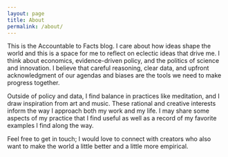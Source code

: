 ```yaml
---
layout: page
title: About
permalink: /about/
---
```


This is the Accountable to Facts blog. I care about how ideas shape the world and this is a space for me to reflect on eclectic ideas that drive me. I think about economics, evidence-driven policy, and the politics of science and innovation. I believe that careful reasoning, clear data, and upfront acknowledgment of our agendas and biases are the tools we need to make progress together.

Outside of policy and data, I find balance in practices like meditation, and I draw inspiration from art and music. These rational and creative interests inform the way I approach both my work and my life. I may share some aspects of my practice that I find useful as well as a record of my favorite examples I find along the way.

Feel free to get in touch; I would love to connect with creators who also want to make the world a little better and a little more empirical. 

